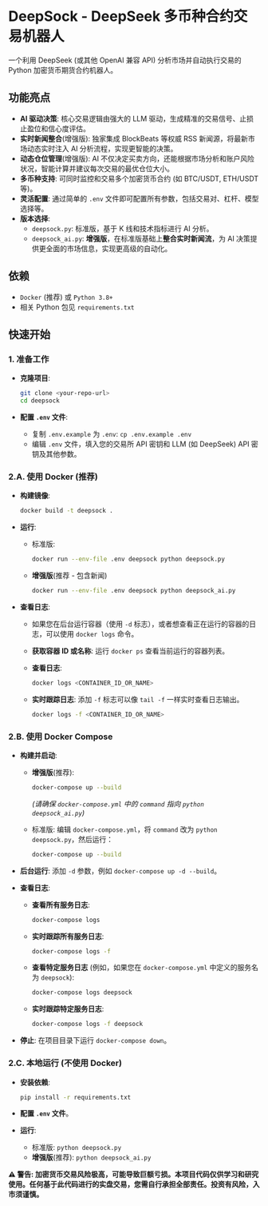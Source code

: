 # DeepSock - DeepSeek 多币种合约交易机器人

一个利用 DeepSeek (或其他 OpenAI 兼容 API) 分析市场并自动执行交易的 Python 加密货币期货合约机器人。

## 功能亮点

*   **AI 驱动决策**: 核心交易逻辑由强大的 LLM 驱动，生成精准的交易信号、止损止盈位和信心度评估。
*   **实时新闻整合**(增强版): 独家集成 BlockBeats 等权威 RSS 新闻源，将最新市场动态实时注入 AI 分析流程，实现更智能的决策。
*   **动态仓位管理**(增强版): AI 不仅决定买卖方向，还能根据市场分析和账户风险状况，智能计算并建议每次交易的最优仓位大小。
*   **多币种支持**: 可同时监控和交易多个加密货币合约 (如 BTC/USDT, ETH/USDT 等)。
*   **灵活配置**: 通过简单的 `.env` 文件即可配置所有参数，包括交易对、杠杆、模型选择等。
*   **版本选择**:
    *   `deepsock.py`: 标准版，基于 K 线和技术指标进行 AI 分析。
    *   `deepsock_ai.py`: **增强版**，在标准版基础上**整合实时新闻流**，为 AI 决策提供更全面的市场信息，实现更高级的自动化。

## 依赖

*   `Docker` (推荐) 或 `Python 3.8+`
*   相关 Python 包见 `requirements.txt`

## 快速开始

### 1. 准备工作

* **克隆项目**:

  ```bash
  git clone <your-repo-url>
  cd deepsock
  ```

* **配置 `.env` 文件**:

  *   复制 `.env.example` 为 `.env`: `cp .env.example .env`
  *   编辑 `.env` 文件，填入您的交易所 API 密钥和 LLM (如 DeepSeek) API 密钥及其他参数。

### 2.A. 使用 Docker (推荐)

* **构建镜像**:

  ```bash
  docker build -t deepsock .
  ```

* **运行**:

  * 标准版:

    ```bash
    docker run --env-file .env deepsock python deepsock.py
    ```

  * **增强版**(推荐 - 包含新闻)

    ```bash
    docker run --env-file .env deepsock python deepsock_ai.py
    ```

* **查看日志**:

  * 如果您在后台运行容器（使用 `-d` 标志），或者想查看正在运行的容器的日志，可以使用 `docker logs` 命令。

  * **获取容器 ID 或名称**: 运行 `docker ps` 查看当前运行的容器列表。

  * **查看日志**:

    ```bash
    docker logs <CONTAINER_ID_OR_NAME>
    ```

  * **实时跟踪日志**: 添加 `-f` 标志可以像 `tail -f` 一样实时查看日志输出。

    ```bash
    docker logs -f <CONTAINER_ID_OR_NAME>
    ```

### 2.B. 使用 Docker Compose

* **构建并启动**:

  * **增强版**(推荐):

    ```bash
    docker-compose up --build
    ```

    *(请确保 `docker-compose.yml` 中的 `command` 指向 `python deepsock_ai.py`)*

  * 标准版: 编辑 `docker-compose.yml`，将 `command` 改为 `python deepsock.py`，然后运行：

    ```bash
    docker-compose up --build
    ```

* **后台运行**: 添加 `-d` 参数，例如 `docker-compose up -d --build`。

* **查看日志**:

  * **查看所有服务日志**:

    ```bash
    docker-compose logs
    ```

  * **实时跟踪所有服务日志**:

    ```bash
    docker-compose logs -f
    ```

  * **查看特定服务日志** (例如，如果您在 `docker-compose.yml` 中定义的服务名为 `deepsock`):

    ```bash
    docker-compose logs deepsock
    ```

  * **实时跟踪特定服务日志**:

    ```bash
    docker-compose logs -f deepsock
    ```

* **停止**: 在项目目录下运行 `docker-compose down`。

### 2.C. 本地运行 (不使用 Docker)

* **安装依赖**:

  ```bash
  pip install -r requirements.txt
  ```

* **配置 `.env` 文件**。

* **运行**:

  *   标准版: `python deepsock.py`
  *   **增强版**(推荐): `python deepsock_ai.py`

**⚠️ 警告: 加密货币交易风险极高，可能导致巨额亏损。本项目代码仅供学习和研究使用。任何基于此代码进行的实盘交易，您需自行承担全部责任。投资有风险，入市须谨慎。**
